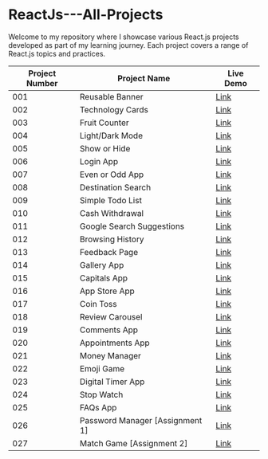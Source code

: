# ReactJs---All-Projects

Welcome to my repository where I showcase various React.js projects developed as part of my learning journey. Each project covers a range of React.js topics and practices.

| Project Number | Project Name                | Live Demo                                           |
| -------------- | ---------------------------| --------------------------------------------------- |
| 001            | Reusable Banner             | [Link](http://bvreactjs01.ccbp.tech)               |
| 002            | Technology Cards            | [Link](http://bvreactjs2.ccbp.tech)                |
| 003            | Fruit Counter               | [Link](http://bvreactjs3.ccbp.tech)                |
| 004            | Light/Dark Mode             | [Link](http://bvreactjs4.ccbp.tech)                |
| 005            | Show or Hide                | [Link](http://bvreactjs5.ccbp.tech)                |
| 006            | Login App                   | [Link](http://bvreactjs6.ccbp.tech)                |
| 007            | Even or Odd App             | [Link](http://bvreactjs7.ccbp.tech)                |
| 008            | Destination Search          | [Link](http://bvreactjs8.ccbp.tech)                |
| 009            | Simple Todo List            | [Link](http://bvreactjs9.ccbp.tech)                |
| 010            | Cash Withdrawal             | [Link](http://bvreactjs10.ccbp.tech)               |
| 011            | Google Search Suggestions    | [Link](http://bvreactjs11.ccbp.tech)               |
| 012            | Browsing History            | [Link](http://bvreactjs12.ccbp.tech)               |
| 013            | Feedback Page               | [Link](http://bvreactjs13.ccbp.tech)               |
| 014            | Gallery App                 | [Link](http://bvreactjs14.ccbp.tech)               |
| 015            | Capitals App                | [Link](http://bvreactjs15.ccbp.tech)               |
| 016            | App Store App               | [Link](http://bvreactjs16.ccbp.tech)               |
| 017            | Coin Toss                   | [Link](http://bvreactjs17.ccbp.tech)               |
| 018            | Review Carousel             | [Link](http://bvreactjs18.ccbp.tech)               |
| 019            | Comments App                | [Link](http://bvreactjs19.ccbp.tech)               |
| 020            | Appointments App            | [Link](http://bvreactjs20.ccbp.tech)               |
| 021            | Money Manager               | [Link](http://bvreactjs21.ccbp.tech)               |
| 022            | Emoji Game                  | [Link](http://bvreactjs22.ccbp.tech)               |
| 023            | Digital Timer App           | [Link](http://bvreactjs23.ccbp.tech)               |
| 024            | Stop Watch                  | [Link](http://bvreactjs24.ccbp.tech)               |
| 025            | FAQs App                    | [Link](http://bvreactjs25.ccbp.tech)               |
| 026            | Password Manager [Assignment 1] | [Link](http://bvreactjs26.ccbp.tech)            |
| 027            | Match Game [Assignment 2]   | [Link](http://bvreactjs27.ccbp.tech)               |
